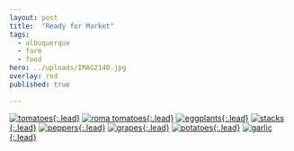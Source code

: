 ```yaml
---
layout: post
title:  "Ready for Market"
tags:
  - albuquerque
  - farm
  - food
hero: ../uploads/IMAG2140.jpg
overlay: red
published: true

---
```


[![tomatoes](../uploads/IMAG2129.jpg){:.lead}](../uploads/IMAG2129.jpg)
[![roma tomatoes](../uploads/IMAG2128.jpg){:.lead}](../uploads/IMAG2128.jpg)
[![eggplants](../uploads/IMAG2136.jpg){:.lead}](../uploads/IMAG2136.jpg)
[![stacks](../uploads/IMAG2137.jpg){:.lead}](../uploads/IMAG2137.jpg)
[![peppers](../uploads/IMAG2140.jpg){:.lead}](../uploads/IMAG2140.jpg)
[![grapes](../uploads/IMAG2142.jpg){:.lead}](../uploads/IMAG2142.jpg)
[![potatoes](../uploads/IMAG2143.jpg){:.lead}](../uploads/IMAG2143.jpg)
[![garlic](../uploads/IMAG2144.jpg){:.lead}](../uploads/IMAG2144.jpg)